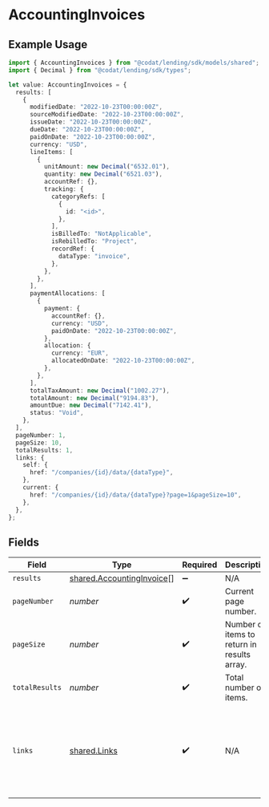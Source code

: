 # AccountingInvoices

## Example Usage

```typescript
import { AccountingInvoices } from "@codat/lending/sdk/models/shared";
import { Decimal } from "@codat/lending/sdk/types";

let value: AccountingInvoices = {
  results: [
    {
      modifiedDate: "2022-10-23T00:00:00Z",
      sourceModifiedDate: "2022-10-23T00:00:00Z",
      issueDate: "2022-10-23T00:00:00Z",
      dueDate: "2022-10-23T00:00:00Z",
      paidOnDate: "2022-10-23T00:00:00Z",
      currency: "USD",
      lineItems: [
        {
          unitAmount: new Decimal("6532.01"),
          quantity: new Decimal("6521.03"),
          accountRef: {},
          tracking: {
            categoryRefs: [
              {
                id: "<id>",
              },
            ],
            isBilledTo: "NotApplicable",
            isRebilledTo: "Project",
            recordRef: {
              dataType: "invoice",
            },
          },
        },
      ],
      paymentAllocations: [
        {
          payment: {
            accountRef: {},
            currency: "USD",
            paidOnDate: "2022-10-23T00:00:00Z",
          },
          allocation: {
            currency: "EUR",
            allocatedOnDate: "2022-10-23T00:00:00Z",
          },
        },
      ],
      totalTaxAmount: new Decimal("1002.27"),
      totalAmount: new Decimal("9194.83"),
      amountDue: new Decimal("7142.41"),
      status: "Void",
    },
  ],
  pageNumber: 1,
  pageSize: 10,
  totalResults: 1,
  links: {
    self: {
      href: "/companies/{id}/data/{dataType}",
    },
    current: {
      href: "/companies/{id}/data/{dataType}?page=1&pageSize=10",
    },
  },
};
```

## Fields

| Field                                                                                             | Type                                                                                              | Required                                                                                          | Description                                                                                       | Example                                                                                           |
| ------------------------------------------------------------------------------------------------- | ------------------------------------------------------------------------------------------------- | ------------------------------------------------------------------------------------------------- | ------------------------------------------------------------------------------------------------- | ------------------------------------------------------------------------------------------------- |
| `results`                                                                                         | [shared.AccountingInvoice](../../../sdk/models/shared/accountinginvoice.md)[]                     | :heavy_minus_sign:                                                                                | N/A                                                                                               |                                                                                                   |
| `pageNumber`                                                                                      | *number*                                                                                          | :heavy_check_mark:                                                                                | Current page number.                                                                              |                                                                                                   |
| `pageSize`                                                                                        | *number*                                                                                          | :heavy_check_mark:                                                                                | Number of items to return in results array.                                                       |                                                                                                   |
| `totalResults`                                                                                    | *number*                                                                                          | :heavy_check_mark:                                                                                | Total number of items.                                                                            |                                                                                                   |
| `links`                                                                                           | [shared.Links](../../../sdk/models/shared/links.md)                                               | :heavy_check_mark:                                                                                | N/A                                                                                               | {<br/>"self": {<br/>"href": "/companies"<br/>},<br/>"current": {<br/>"href": "/companies?page=1\u0026pageSize=10"<br/>}<br/>} |